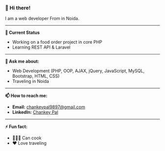 ### 👋 Hi there!

I am a web developer From in Noida.

---

**🔭 Current Status**
- Working on a food order project in core PHP
- Learning REST API & Laravel

---

**💬 Ask me about:**
- Web Development (PHP, OOP, AJAX, jQuery, JavaScript, MySQL, Bootstrap, HTML, CSS)
- Traveling in Noida

---

**📫 How to reach me:**
- **Email:** [chankeypal9897@gmail.com](mailto:chankeypal9897@gmail.com)
- **LinkedIn:** [Chankey Pal](https://www.linkedin.com/in/chankey-pal-36a5261b5/)

---

**⚡ Fun fact:**
- 👨🏼‍🍳 Can cook
- ♥️ Love traveling
